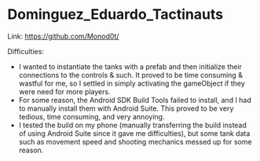 # Dominguez_Eduardo_Tactinauts
 
Link: https://github.com/Monod0t/

Difficulties:
 - I wanted to instantiate the tanks with a prefab and then initialize their connections to the controls & such. It proved to be time consuming & wastful for me, so I settled in simply activating the gameObject if they were need for more players.
 - For some reason, the Android SDK Build Tools failed to install, and I had to manually install them with Android Suite. This proved to be very tedious, time consuming, and very annoying.
 - I tested the build on my phone (manually transferring the build instead of using Android Suite since it gave me difficulties), but some tank data such as movement speed and shooting mechanics messed up for some reason.